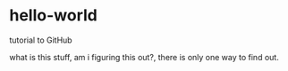 # hello-world
tutorial to GitHub

what is this stuff, am i figuring this out?, there is only one way to find out.
